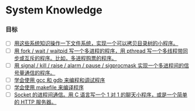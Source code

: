 # System Knowledge

### 目标
- [ ] [用这些系统知识操作一下文件系统，实现一个可以拷贝目录树的小程序。]()
- [ ] [用 fork / wait / waitpid 写一个多进程的程序，用 pthread 写一个多线程带同步或互斥的程序。比如，多进程购票的程序。]()
- [ ] [用 signal / kill / raise / alarm / pause / sigprocmask 实现一个多进程间的信号量通信的程序。]()
- [ ] [学会使用 gcc 和 gdb 来编程和调试程序]()
- [ ] [学会使用 makefile 来编译程序]()
- [ ] [Socket 的进程间通信。用 C 语言写一个 1 对 1 的聊天小程序，或是一个简单的 HTTP 服务器。]()
